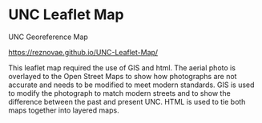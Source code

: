 # UNC Leaflet Map
UNC Georeference Map

https://reznovae.github.io/UNC-Leaflet-Map/

This leaflet map required the use of GIS and html. The aerial photo is overlayed to the Open Street Maps to show how photographs are not accurate and needs to be modified to meet modern standards. GIS is used to modify the photograph to match modern streets and to show the difference between the past and present UNC. HTML is used to tie both maps together into layered maps.

